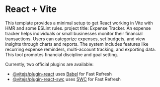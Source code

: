 # React + Vite

This template provides a minimal setup to get React working in Vite with HMR and some ESLint rules.
project title: Expense Tracker.
An expense tracker helps individuals or small businesses monitor their financial transactions. Users can categorize expenses, set budgets, and view insights through charts and reports. The system includes features like recurring expense reminders, multi-account tracking, and exporting data. This tool promotes financial discipline and goal setting.

Currently, two official plugins are available:

- [@vitejs/plugin-react](https://github.com/vitejs/vite-plugin-react/blob/main/packages/plugin-react/README.md) uses [Babel](https://babeljs.io/) for Fast Refresh
- [@vitejs/plugin-react-swc](https://github.com/vitejs/vite-plugin-react-swc) uses [SWC](https://swc.rs/) for Fast Refresh
